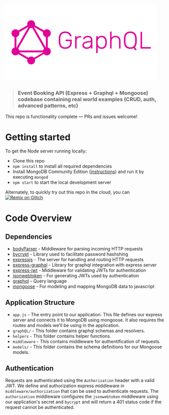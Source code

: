 # ![Node/Express/Mongoose Event Booking API](graphql-logo.png)

> ### Event Booking API (Express + Graphql + Mongoose) codebase containing real world examples (CRUD, auth, advanced patterns, etc)

This repo is functionality complete — PRs and issues welcome!

# Getting started

To get the Node server running locally:

- Clone this repo
- `npm install` to install all required dependencies
- Install MongoDB Community Edition ([instructions](https://docs.mongodb.com/manual/installation/#tutorials)) and run it by executing `mongod`
- `npm start` to start the local development server

Alternately, to quickly try out this repo in the cloud, you can [![Remix on Glitch](https://cdn.glitch.com/2703baf2-b643-4da7-ab91-7ee2a2d00b5b%2Fremix-button.svg)](https://glitch.com/edit/#!/remix/realworld)

# Code Overview

## Dependencies

- [bodyParser](https://github.com/expressjs/body-parser) - Middleware for parsing incoming HTTP requests
- [bycrypt](https://github.com/kelektiv/node.bcrypt.js) - Library used to facilitate password hashshing
- [expressjs](https://github.com/expressjs/express) - The server for handling and routing HTTP requests
- [express-graphql](https://github.com/graphql/express-graphql) - Library for graphql integration with express server
- [express-jwt](https://github.com/auth0/express-jwt) - Middleware for validating JWTs for authentication
- [jsonwebtoken](https://github.com/auth0/node-jsonwebtoken) - For generating JWTs used by authentication
- [graphql](github.com/graphql/graphql-js) - Query language
- [mongoose](https://github.com/Automattic/mongoose) - For modeling and mapping MongoDB data to javascript

## Application Structure

- `app.js` - The entry point to our application. This file defines our express server and connects it to MongoDB using mongoose. It also requires the routes and models we'll be using in the application.
- `graphQL/` - This folder contains graphql schemas and resolvers.
- `helpers` - This folder contains helper functions.
- `middleware` - This contains middleware for authentification of requests.
- `models/` - This folder contains the schema definitions for our Mongoose models.

## Authentication

Requests are authenticated using the `Authorization` header with a valid JWT. We define and authorization express middleware in `middleware/authorization` that can be used to authenticate requests. The `authorization` middleware configures the `jsonwebtoken` middleware using our application's secret and `bycrypt` and will return a 401 status code if the request cannot be authenticated.

<br />
